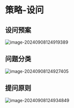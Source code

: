 # 策略-设问

## 设问预案

![image-20240908124919389](./../../TyporaImage/MicroExpression/image-20240908124919389.png)

## 问题分类

![image-20240908124927405](./../../TyporaImage/MicroExpression/image-20240908124927405.png)



## 提问原则

![image-20240908124934849](./../../TyporaImage/MicroExpression/image-20240908124934849.png)